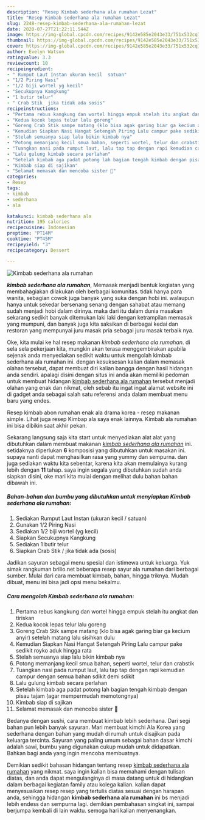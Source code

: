 ```yaml
---
description: "Resep Kimbab sederhana ala rumahan Lezat"
title: "Resep Kimbab sederhana ala rumahan Lezat"
slug: 2248-resep-kimbab-sederhana-ala-rumahan-lezat
date: 2020-07-27T21:22:11.544Z
image: https://img-global.cpcdn.com/recipes/9142e585e2043e33/751x532cq70/kimbab-sederhana-ala-rumahan-foto-resep-utama.jpg
thumbnail: https://img-global.cpcdn.com/recipes/9142e585e2043e33/751x532cq70/kimbab-sederhana-ala-rumahan-foto-resep-utama.jpg
cover: https://img-global.cpcdn.com/recipes/9142e585e2043e33/751x532cq70/kimbab-sederhana-ala-rumahan-foto-resep-utama.jpg
author: Evelyn Watson
ratingvalue: 3.3
reviewcount: 10
recipeingredient:
- " Rumput Laut Instan ukuran kecil  satuan"
- "1/2 Piring Nasi"
- "1/2 biji wortel yg kecil"
- "Secukupnya Kangkung"
- "1 butir telur"
- " Crab Stik  jika tidak ada sosis"
recipeinstructions:
- "Pertama rebus kangkung dan wortel hingga empuk stelah itu angkat dan tiriskan"
- "Kedua kocok lepas telur lalu goreng"
- "Goreng Crab Stik sampe matang (klo bisa agak garing biar ga kecium anyir) setelah matang lalu sisihkan dulu"
- "Kemudian Siapkan Nasi Hangat Setengah Piring Lalu campur pake sedikit royko aduk hingga rata"
- "Stelah semuanya siap lalu bikin kimbab nya"
- "Potong memanjang kecil smua bahan, seperti wortel, telur dan crabstik"
- "Tuangkan nasi pada rumput laut, lalu tap tap dengan rapi kemudian campur dengan semua bahan sdikit demi sdikit"
- "Lalu gulung kimbab secara perlahan"
- "Setelah kimbab aga padat potong lah bagian tengah kimbab dengan pisau tajam (agar mempermudah memotongnya)"
- "Kimbab siap di sajikan"
- "Selamat memasak dan mencoba sister 🤗"
categories:
- Resep
tags:
- kimbab
- sederhana
- ala

katakunci: kimbab sederhana ala 
nutrition: 195 calories
recipecuisine: Indonesian
preptime: "PT14M"
cooktime: "PT45M"
recipeyield: "3"
recipecategory: Dessert

---
```



![Kimbab sederhana ala rumahan](https://img-global.cpcdn.com/recipes/9142e585e2043e33/751x532cq70/kimbab-sederhana-ala-rumahan-foto-resep-utama.jpg)

<b><i>kimbab sederhana ala rumahan</i></b>, Memasak menjadi bentuk kegiatan yang membahagiakan dilakukan oleh berbagai komunitas. tidak hanya para wanita, sebagian cowok juga banyak yang suka dengan hobi ini. walaupun hanya untuk sekedar bersenang senang dengan sahabat atau memang sudah menjadi hobi dalam dirinya. maka dari itu dalam dunia masakan sekarang sedikit banyak ditemukan laki laki dengan ketrampilan memasak yang mumpuni, dan banyak juga kita saksikan di berbagai kedai dan restoran yang mempunyai juru masak pria sebagai juru masak terbaik nya.

Oke, kita mulai ke hal resep makanan <i>kimbab sederhana ala rumahan</i>. di sela sela pekerjaan kita, mungkin akan terasa menggembirakan apabila sejenak anda menyediakan sedikit waktu untuk mengolah kimbab sederhana ala rumahan ini. dengan kesuksesan kalian dalam memasak olahan tersebut, dapat membuat diri kalian bangga dengan hasil hidangan anda sendiri. apalagi disini dengan situs ini anda akan memiliki pedoman untuk membuat hidangan <u>kimbab sederhana ala rumahan</u> tersebut menjadi olahan yang enak dan nikmat, oleh sebab itu ingat ingat alamat website ini di gadget anda sebagai salah satu referensi anda dalam membuat menu baru yang endes.

Resep kimbab abon rumahan enak ala drama korea - resep makanan simple. Lihat juga resep Kimbap ala saya enak lainnya. Kimbab ala rumahan ini bisa dibikin saat akhir pekan.


Sekarang langsung saja kita start untuk menyediakan alat alat yang dibutuhkan dalam membuat makanan <u><i>kimbab sederhana ala rumahan</i></u> ini. setidaknya diperlukan <b>6</b> komposisi yang dibutuhkan untuk masakan ini. supaya nanti dapat menghasilkan rasa yang yummy dan sempurna. dan juga sediakan waktu kita sebentar, karena kita akan memulainya kurang lebih dengan <b>11</b> tahap. saya ingin segala yang dibutuhkan sudah anda siapkan disini, oke mari kita mulai dengan melihat dulu bahan bahan dibawah ini.

<!--inarticleads1-->

##### Bahan-bahan dan bumbu yang dibutuhkan untuk menyiapkan Kimbab sederhana ala rumahan:

1. Sediakan  Rumput Laut Instan (ukuran kecil / satuan)
1. Gunakan 1/2 Piring Nasi
1. Sediakan 1/2 biji wortel (yg kecil)
1. Siapkan Secukupnya Kangkung
1. Sediakan 1 butir telur
1. Siapkan  Crab Stik / jika tidak ada (sosis)


Jadikan sayuran sebagai menu spesial dan istimewa untuk keluarga. Yuk simak rangkuman brilio.net beberapa resep sayur ala rumahan dari berbagai sumber. Mulai dari cara membuat kimbab, bahan, hingga triknya. Mudah dibuat, menu ini bisa jadi opsi menu bekalmu. 

<!--inarticleads2-->

##### Cara mengolah Kimbab sederhana ala rumahan:

1. Pertama rebus kangkung dan wortel hingga empuk stelah itu angkat dan tiriskan
1. Kedua kocok lepas telur lalu goreng
1. Goreng Crab Stik sampe matang (klo bisa agak garing biar ga kecium anyir) setelah matang lalu sisihkan dulu
1. Kemudian Siapkan Nasi Hangat Setengah Piring Lalu campur pake sedikit royko aduk hingga rata
1. Stelah semuanya siap lalu bikin kimbab nya
1. Potong memanjang kecil smua bahan, seperti wortel, telur dan crabstik
1. Tuangkan nasi pada rumput laut, lalu tap tap dengan rapi kemudian campur dengan semua bahan sdikit demi sdikit
1. Lalu gulung kimbab secara perlahan
1. Setelah kimbab aga padat potong lah bagian tengah kimbab dengan pisau tajam (agar mempermudah memotongnya)
1. Kimbab siap di sajikan
1. Selamat memasak dan mencoba sister 🤗


Bedanya dengan sushi, cara membuat kimbab lebih sederhana. Dari segi bahan pun lebih banyak sayuran. Mari membuat kimchi Ala Korea yang sederhana dengan bahan yang mudah di rumah untuk disajikan pada keluarga tercinta. Sayuran yang paling umum sebagai bahan dasar kimchi adalah sawi, bumbu yang digunakan cukup mudah untuk didapatkan. Bahkan bagi anda yang ingin mencoba membuatnya. 

Demikian sedikit bahasan hidangan tentang resep <u>kimbab sederhana ala rumahan</u> yang nikmat. saya ingin kalian bisa memahami dengan tulisan diatas, dan anda dapat mengulanginya di masa datang untuk di hidangkan dalam berbagai kegiatan family atau kolega kalian. kalian dapat menyesuaikan resep resep yang tertulis diatas sesuai dengan harapan anda, sehingga hidangan <b>kimbab sederhana ala rumahan</b> ini bs menjadi lebih endess dan sempurna lagi. demikian pembahasan singkat ini, sampai berjumpa kembali di lain waktu. semoga hari kalian menyenangkan.
